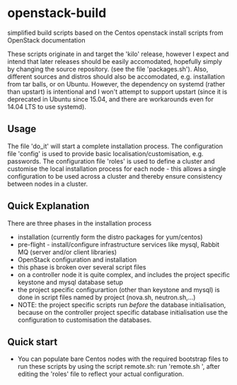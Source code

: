 # openstack-build
 simplified build scripts based on the Centos openstack install scripts from OpenStack documentation
 
 These scripts originate in and target the 'kilo' release, however I expect and intend that later releases should be easily accomodated, hopefully simply by changing the source repository. (see the file 'packages.sh').
 Also, different sources and distros should also be accomodated, e.g. installation from tar balls, or on Ubuntu.
 However, the dependency on systemd (rather than upstart) is intentional and I won't attempt to support upstart (since it is deprecated in Ubuntu since 15.04, and there are workarounds even for 14.04 LTS to use systemd).

## Usage
 The file 'do_it' will start a complete installation process.
 The configuration file 'config' is used to provide basic localisation/customisation, e.g. passwords.
 The configuration file 'roles' is used to define a cluster and customise the local installation process for each node - this allows a single configuration to be used across a cluster and thereby ensure consistency between nodes in a cluster.
## Quick Explanation
There are three phases in the installation process
* installation (currently form the distro packages for yum/centos)
* pre-flight - install/configure infrastructure services like mysql, Rabbit MQ (server and/or client libraries)
* OpenStack configuration and installation
 * this phase is broken over several script files
 * on a controller node it is quite complex, and includes the project specific keystone and mysql database setup
 * the project specific configurartion (other than keystone and mysql) is done in script files named by project (nova.sh, neutron.sh,...)
 * NOTE: the project specific scripts run _before_ the database initialisation, because on the controller project specific database initialisation use the configuration to customisation the databases.
## Quick start
 * You can populate bare Centos nodes with the required bootstrap files to run these scripts by using the script remote.sh:  run 'remote.sh <node name or ip address>', after editing the 'roles' file to reflect your actual configuration.
